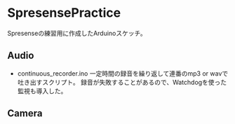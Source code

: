# SpresensePractice
Spresenseの練習用に作成したArduinoスケッチ。

## Audio
- continuous_recorder.ino
一定時間の録音を繰り返して連番のmp3 or wavで吐き出すスクリプト。
録音が失敗することがあるので、Watchdogを使った監視も導入した。

## Camera

